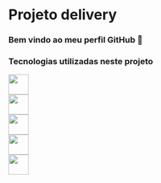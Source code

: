 # Projeto delivery
### Bem vindo ao meu perfil GitHub 👋

<h3>Tecnologias utilizadas neste projeto</h3>
<div>
<img src="https://cdn.jsdelivr.net/gh/devicons/devicon/icons/java/java-original-wordmark.svg" width="40" height="40" />
</div>
<div>
<img src="https://cdn.jsdelivr.net/gh/devicons/devicon/icons/spring/spring-original.svg"  width="40" height="40"/>
</div>
 <div>
<img src="https://cdn.jsdelivr.net/gh/devicons/devicon/icons/java/java-original-wordmark.svg"  width="40" height="40"/>
 </div>  
 <div>
<img src="https://cdn.jsdelivr.net/gh/devicons/devicon/icons/firebase/firebase-plain.svg" width="40" height="40" />
</div>   
 <div>
<img src="https://cdn.jsdelivr.net/gh/devicons/devicon/icons/git/git-original.svg" width="40" height="40"/>
</div>
